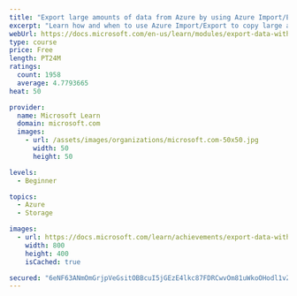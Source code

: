 ```yaml
---
title: "Export large amounts of data from Azure by using Azure Import/Export"
excerpt: "Learn how and when to use Azure Import/Export to copy large amounts of data from Azure"
webUrl: https://docs.microsoft.com/en-us/learn/modules/export-data-with-azure-import-export/
type: course
price: Free
length: PT24M
ratings:
  count: 1958
  average: 4.7793665
heat: 50

provider:
  name: Microsoft Learn
  domain: microsoft.com
  images:
    - url: /assets/images/organizations/microsoft.com-50x50.jpg
      width: 50
      height: 50

levels:
  - Beginner

topics:
  - Azure
  - Storage

images:
  - url: https://docs.microsoft.com/learn/achievements/export-data-with-azure-import-export-social.png
    width: 800
    height: 400
    isCached: true

secured: "6eNF63ANmOmGrjpVeGsitOBBcuI5jGEzE4lkc87FDRCwvOm81uWkoOHodl1vZsCgmzWQ5XnjRSXLhaoh+BOltnXey2fE9BkNnKzu6iINRcHT2KSccovOOPoDul5GPkxagZM8uPWq9pOimvkz4yAs8UCRIKP6IBTSBHWMfvD6JPAMvpRIZBhRbzCjwwvwwUBhcDiXSSa7ywXyQhWXU4UJYY5CdmRLRqgv8CyADGg6ZtdQz0ZIx+5dvFyu2qABodAIFICoLZTAav/QUM9ZhzcaH2nWrvCO1vnNAqyjD89a5C7g3xTW5n8Wt5O8CvVCgkK2AufgvfNkRtnkhlirEY61KvtVIrsBH9aHZ4zJ3ebjEn4cDymL/KAKF0dDAZ8C2onxIFZxu0ezl4WWw4SPzMk6xGlmC0/pJRavh2J+ia4J0v4=;XMSekwlF7eoznKo2/vNafA=="
---
```



